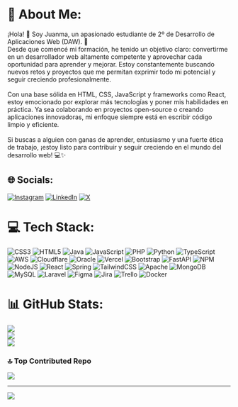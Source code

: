 # 💫 About Me:
¡Hola! 👋 Soy Juanma, un apasionado estudiante de 2º de Desarrollo de Aplicaciones Web (DAW). 🚀<br>Desde que comencé mi formación, he tenido un objetivo claro: convertirme en un desarrollador web altamente competente y aprovechar cada oportunidad para aprender y mejorar. Estoy constantemente buscando nuevos retos y proyectos que me permitan exprimir todo mi potencial y seguir creciendo profesionalmente.<br><br>Con una base sólida en HTML, CSS, JavaScript y frameworks como React, estoy emocionado por explorar más tecnologías y poner mis habilidades en práctica. Ya sea colaborando en proyectos open-source o creando aplicaciones innovadoras, mi enfoque siempre está en escribir código limpio y eficiente.<br><br>Si buscas a alguien con ganas de aprender, entusiasmo y una fuerte ética de trabajo, ¡estoy listo para contribuir y seguir creciendo en el mundo del desarrollo web! 💻✨


## 🌐 Socials:
[![Instagram](https://img.shields.io/badge/Instagram-%23E4405F.svg?logo=Instagram&logoColor=white)](https://instagram.com/juanma.e.r) [![LinkedIn](https://img.shields.io/badge/LinkedIn-%230077B5.svg?logo=linkedin&logoColor=white)](www.linkedin.com/in/juan-manuel-espinola-rodriguez) [![X](https://img.shields.io/badge/X-black.svg?logo=X&logoColor=white)](https://x.com/DevZensi) 

# 💻 Tech Stack:
![CSS3](https://img.shields.io/badge/css3-%231572B6.svg?style=flat-square&logo=css3&logoColor=white) ![HTML5](https://img.shields.io/badge/html5-%23E34F26.svg?style=flat-square&logo=html5&logoColor=white) ![Java](https://img.shields.io/badge/java-%23ED8B00.svg?style=flat-square&logo=openjdk&logoColor=white) ![JavaScript](https://img.shields.io/badge/javascript-%23323330.svg?style=flat-square&logo=javascript&logoColor=%23F7DF1E) ![PHP](https://img.shields.io/badge/php-%23777BB4.svg?style=flat-square&logo=php&logoColor=white) ![Python](https://img.shields.io/badge/python-3670A0?style=flat-square&logo=python&logoColor=ffdd54) ![TypeScript](https://img.shields.io/badge/typescript-%23007ACC.svg?style=flat-square&logo=typescript&logoColor=white) ![AWS](https://img.shields.io/badge/AWS-%23FF9900.svg?style=flat-square&logo=amazon-aws&logoColor=white) ![Cloudflare](https://img.shields.io/badge/Cloudflare-F38020?style=flat-square&logo=Cloudflare&logoColor=white) ![Oracle](https://img.shields.io/badge/Oracle-F80000?style=flat-square&logo=oracle&logoColor=white) ![Vercel](https://img.shields.io/badge/vercel-%23000000.svg?style=flat-square&logo=vercel&logoColor=white) ![Bootstrap](https://img.shields.io/badge/bootstrap-%238511FA.svg?style=flat-square&logo=bootstrap&logoColor=white) ![FastAPI](https://img.shields.io/badge/FastAPI-005571?style=flat-square&logo=fastapi) ![NPM](https://img.shields.io/badge/NPM-%23CB3837.svg?style=flat-square&logo=npm&logoColor=white) ![NodeJS](https://img.shields.io/badge/node.js-6DA55F?style=flat-square&logo=node.js&logoColor=white) ![React](https://img.shields.io/badge/react-%2320232a.svg?style=flat-square&logo=react&logoColor=%2361DAFB) ![Spring](https://img.shields.io/badge/spring-%236DB33F.svg?style=flat-square&logo=spring&logoColor=white) ![TailwindCSS](https://img.shields.io/badge/tailwindcss-%2338B2AC.svg?style=flat-square&logo=tailwind-css&logoColor=white) ![Apache](https://img.shields.io/badge/apache-%23D42029.svg?style=flat-square&logo=apache&logoColor=white) ![MongoDB](https://img.shields.io/badge/MongoDB-%234ea94b.svg?style=flat-square&logo=mongodb&logoColor=white) ![MySQL](https://img.shields.io/badge/mysql-4479A1.svg?style=flat-square&logo=mysql&logoColor=white) ![Laravel](https://img.shields.io/badge/laravel-%23FF2D20.svg?style=flat-square&logo=laravel&logoColor=white) ![Figma](https://img.shields.io/badge/figma-%23F24E1E.svg?style=flat-square&logo=figma&logoColor=white) ![Jira](https://img.shields.io/badge/jira-%230A0FFF.svg?style=flat-square&logo=jira&logoColor=white) ![Trello](https://img.shields.io/badge/Trello-%23026AA7.svg?style=flat-square&logo=Trello&logoColor=white) ![Docker](https://img.shields.io/badge/docker-%230db7ed.svg?style=flat-square&logo=docker&logoColor=white)
# 📊 GitHub Stats:
![](https://github-readme-stats.vercel.app/api?username=Zensi77&theme=dark&hide_border=false&include_all_commits=true&count_private=false)<br/>
![](https://github-readme-streak-stats.herokuapp.com/?user=Zensi77&theme=dark&hide_border=false)<br/>
![](https://github-readme-stats.vercel.app/api/top-langs/?username=Zensi77&theme=dark&hide_border=false&include_all_commits=true&count_private=false&layout=compact)

### 🔝 Top Contributed Repo
![](https://github-contributor-stats.vercel.app/api?username=Zensi77&limit=5&theme=dark&combine_all_yearly_contributions=true)

---
[![](https://visitcount.itsvg.in/api?id=Zensi77&icon=0&color=0)](https://visitcount.itsvg.in)

<!-- Proudly created with GPRM ( https://gprm.itsvg.in ) -->
